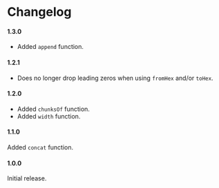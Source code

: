 # Changelog


#### 1.3.0

- Added `append` function.


#### 1.2.1

- Does no longer drop leading zeros when using `fromHex` and/or `toHex`.


#### 1.2.0

- Added `chunksOf` function.
- Added `width` function.


#### 1.1.0

Added `concat` function.


#### 1.0.0

Initial release.
